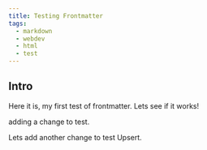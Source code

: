 ```yaml
---
title: Testing Frontmatter
tags:
  - markdown
  - webdev
  - html
  - test
---
```

## Intro
Here it is, my first test of frontmatter. Lets see if it works!

adding a change to test.

Lets add another change to test Upsert.
